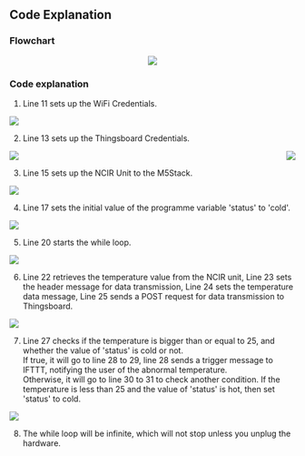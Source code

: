 ## Code Explanation
### Flowchart
<p align="center">
  <img src="https://user-images.githubusercontent.com/80112384/114127710-58f59680-992d-11eb-9d87-d29d74c8a9ef.png">
</p>

### Code explanation
1) Line 11 sets up the WiFi Credentials.
<img src="https://user-images.githubusercontent.com/80112384/113989775-5d657500-9883-11eb-8f2d-f357cebe976c.png">

2) Line 13 sets up the Thingsboard Credentials.
<div>
  <img src="https://user-images.githubusercontent.com/80112384/113989866-70784500-9883-11eb-8c98-9c296da8fcd5.png">
  <img align="right" src="https://user-images.githubusercontent.com/80112384/114127984-f05ae980-992d-11eb-85d3-7c8bfccf185f.png">
</div>


3) Line 15 sets up the NCIR Unit to the M5Stack.
<img src="https://user-images.githubusercontent.com/80112384/113989928-7ff78e00-9883-11eb-99dc-be4d8197bdb7.png">

4) Line 17 sets the initial value of the programme variable 'status' to 'cold'.
<img src="https://user-images.githubusercontent.com/80112384/113989986-930a5e00-9883-11eb-9775-7590906a9593.png">

5) Line 20 starts the while loop.
<img src="https://user-images.githubusercontent.com/80112384/113990068-acaba580-9883-11eb-8c9e-f41eb3dcc127.png">

6) Line 22 retrieves the temperature value from the NCIR unit, Line 23 sets the header message for data transmission, Line 24 sets the temperature data message, Line 25 sends a POST request for data transmission to Thingsboard.
<img src="https://user-images.githubusercontent.com/80112384/113990129-baf9c180-9883-11eb-96e8-6ce5ec824413.png">

7) Line 27 checks if the temperature is bigger than or equal to 25, and whether the value of 'status' is cold or not. 
</br>If true, it will go to line 28 to 29, line 28 sends a trigger message to IFTTT, notifying the user of the abnormal temperature.
</br>Otherwise, it will go to line 30 to 31 to check another condition. If the temperature is less than 25 and the value of 'status' is hot, then set 'status' to cold.
<img src="https://user-images.githubusercontent.com/80112384/113991938-8981f580-9885-11eb-9686-efaf3f97aab4.png">

8) The while loop will be infinite, which will not stop unless you unplug the hardware.
